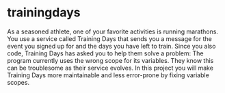 # trainingdays
As a seasoned athlete, one of your favorite activities is running marathons. You use a service called Training Days that sends you a message for the event you signed up for and the days you have left to train.  Since you also code, Training Days has asked you to help them solve a problem: The program currently uses the wrong scope for its variables. They know this can be troublesome as their service evolves. In this project you will make Training Days more maintainable and less error-prone by fixing variable scopes.
